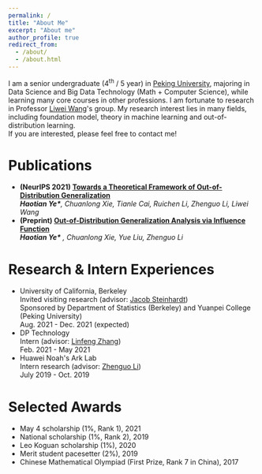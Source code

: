 ```yaml
---
permalink: /
title: "About Me"
excerpt: "About me"
author_profile: true
redirect_from: 
  - /about/
  - /about.html
---
```


I am a senior undergraduate (4<sup>th</sup> / 5 year) in [Peking University](https://www.pku.edu.cn), majoring in Data Science and Big Data Technology (Math + Computer Science), while learning many core courses in other professions. I am fortunate to research in Professor [Liwei Wang](http://www.liweiwang-pku.com/)'s group. My research interest lies in many fields, including foundation model, theory in machine learning and out-of-distribution learning.
<br/>
If you are interested, please feel free to contact me!

Publications
======
- **(NeurIPS 2021) [Towards a Theoretical Framework of Out-of-Distribution Generalization](https://arxiv.org/abs/2106.04496)**
  <br/>
  _**Haotian Ye\***, Chuanlong Xie, Tianle Cai, Ruichen Li, Zhenguo Li, Liwei Wang_
- **(Preprint) [Out-of-Distribution Generalization Analysis via Influence Function](https://arxiv.org/abs/2101.08521)**
  <br/>
  _**Haotian Ye\*** , Chuanlong Xie, Yue Liu, Zhenguo Li_

Research & Intern Experiences
======
- University of California, Berkeley
  <br/>
  Invited visiting research (advisor: [Jacob Steinhardt](https://jsteinhardt.stat.berkeley.edu/))
  <br/>
  Sponsored by Department of Statistics (Berkeley) and Yuanpei College (Peking University) 
  <br/>
  Aug. 2021 - Dec. 2021 (expected)
- DP Technology
  <br/>
  Intern (advisor: [Linfeng Zhang](https://scholar.google.com/citations?user=jk7qwmcAAAAJ&hl=zh-CN))
  <br/>
  Feb. 2021 - May 2021
- Huawei Noah's Ark Lab
  <br/>
  Intern research (advisor: [Zhenguo Li](https://scholar.google.com/citations?user=XboZC1AAAAAJ&hl=en))
  <br/>
  July 2019 - Oct. 2019


Selected Awards
======
- May 4 scholarship (1%, Rank 1), 2021
- National scholarship (1%, Rank 2), 2019
- Leo Koguan scholarship (1%), 2020
- Merit student pacesetter (2%), 2019
- Chinese Mathematical Olympiad (First Prize, Rank 7 in China), 2017
